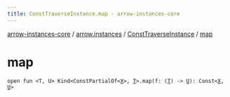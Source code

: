 ```yaml
---
title: ConstTraverseInstance.map - arrow-instances-core
---
```


[arrow-instances-core](../../index.html) / [arrow.instances](../index.html) / [ConstTraverseInstance](index.html) / [map](./map.html)

# map

`open fun <T, U> Kind<ConstPartialOf<`[`X`](index.html#X)`>, `[`T`](map.html#T)`>.map(f: (`[`T`](map.html#T)`) -> `[`U`](map.html#U)`): Const<`[`X`](index.html#X)`, `[`U`](map.html#U)`>`